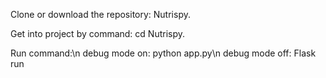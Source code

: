 Clone or download the repository: Nutrispy.

Get into project by command: cd Nutrispy.

Run command:\n
	debug mode on: python app.py\n
	debug mode off: Flask run


